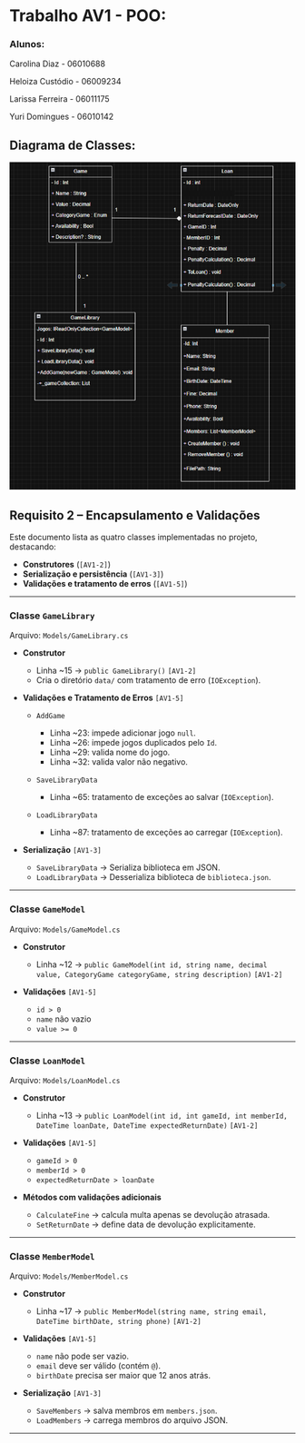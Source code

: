 # Trabalho AV1 - POO:
### Alunos:

Carolina Diaz - 06010688

Heloiza Custódio - 06009234

Larissa Ferreira - 06011175

Yuri Domingues - 06010142

## Diagrama de Classes:

![alt text](assets/image.png)


## Requisito 2 – Encapsulamento e Validações

Este documento lista as quatro classes implementadas no projeto, destacando:

* **Construtores** (`[AV1-2]`)
* **Serialização e persistência** (`[AV1-3]`)
* **Validações e tratamento de erros** (`[AV1-5]`)

---

### Classe `GameLibrary`

Arquivo: `Models/GameLibrary.cs`

* **Construtor**

  * Linha ~15 → `public GameLibrary()` `[AV1-2]`
  * Cria o diretório `data/` com tratamento de erro (`IOException`).

* **Validações e Tratamento de Erros** `[AV1-5]`

  * `AddGame`

    * Linha ~23: impede adicionar jogo `null`.
    * Linha ~26: impede jogos duplicados pelo `Id`.
    * Linha ~29: valida nome do jogo.
    * Linha ~32: valida valor não negativo.
  * `SaveLibraryData`

    * Linha ~65: tratamento de exceções ao salvar (`IOException`).
  * `LoadLibraryData`

    * Linha ~87: tratamento de exceções ao carregar (`IOException`).

* **Serialização** `[AV1-3]`

  * `SaveLibraryData` → Serializa biblioteca em JSON.
  * `LoadLibraryData` → Desserializa biblioteca de `biblioteca.json`.

---

### Classe `GameModel`

Arquivo: `Models/GameModel.cs`

* **Construtor**

  * Linha ~12 → `public GameModel(int id, string name, decimal value, CategoryGame categoryGame, string description)` `[AV1-2]`

* **Validações** `[AV1-5]`

  * `id > 0`
  * `name` não vazio
  * `value >= 0`

---

### Classe `LoanModel`

Arquivo: `Models/LoanModel.cs`

* **Construtor**

  * Linha ~13 → `public LoanModel(int id, int gameId, int memberId, DateTime loanDate, DateTime expectedReturnDate)` `[AV1-2]`

* **Validações** `[AV1-5]`

  * `gameId > 0`
  * `memberId > 0`
  * `expectedReturnDate > loanDate`

* **Métodos com validações adicionais**

  * `CalculateFine` → calcula multa apenas se devolução atrasada.
  * `SetReturnDate` → define data de devolução explicitamente.

---

### Classe `MemberModel`

Arquivo: `Models/MemberModel.cs`

* **Construtor**

  * Linha ~17 → `public MemberModel(string name, string email, DateTime birthDate, string phone)` `[AV1-2]`

* **Validações** `[AV1-5]`

  * `name` não pode ser vazio.
  * `email` deve ser válido (contém `@`).
  * `birthDate` precisa ser maior que 12 anos atrás.

* **Serialização** `[AV1-3]`

  * `SaveMembers` → salva membros em `members.json`.
  * `LoadMembers` → carrega membros do arquivo JSON.


---